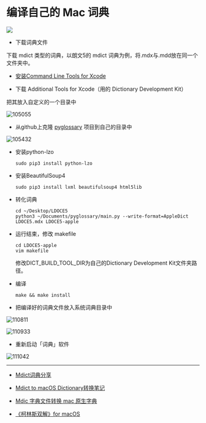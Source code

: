 # 编译自己的 Mac 词典

![](https://image.yuhaowin.com/2021/12/08/001502.png)

+ 下载词典文件

下载 mdict 类型的词典，以朗文5的 mdict 词典为例，将.mdx与.mdd放在同一个文件夹中。

+ [安装Command Line Tools for Xcode](https://link.jianshu.com/?t=https%3A%2F%2Fblog.csdn.net%2Fchenyufeng1991%2Farticle%2Fdetails%2F47007979)

+ 下载 Additional Tools for Xcode（用的 Dictionary Development Kit）

把其放入自定义的一个目录中

![105055](https://image.yuhaowin.com/2021/04/16/105055.png)

+ 从github上克隆 [pyglossary](https://link.jianshu.com/?t=https%3A%2F%2Fgithub.com%2Filius%2Fpyglossary) 项目到自己的目录中

![105432](https://image.yuhaowin.com/2021/04/16/105432.png)

+ 安装python-lzo

  ```
  sudo pip3 install python-lzo
  ```

+ 安装BeautifulSoup4

  ```
  sudo pip3 install lxml beautifulsoup4 html5lib
  ```

+ 转化词典

  ```
  cd ~/Desktop/LDOCE5
  python3 ~/Documents/pyglossary/main.py --write-format=AppleDict LDOCE5.mdx LDOCE5-apple
  ```

+ 运行结束，修改 makefile

  ```
  cd LDOCE5-apple
  vim makefile
  ```

  修改DICT_BUILD_TOOL_DIR为自己的Dictionary Development Kit文件夹路径。

+ 编译

  ```
  make && make install
  ```

+ 把编译好的词典文件放入系统词典目录中

![110811](https://image.yuhaowin.com/2021/04/16/110811.png)

![110933](https://image.yuhaowin.com/2021/04/16/110933.png)

+ 重新启动「词典」软件

![111042](https://image.yuhaowin.com/2021/04/16/111042.png)

________________

+ [Mdict词典分享](https://www.jianshu.com/p/e279d4a979fa)

+ [Mdict to macOS Dictionary转换笔记](https://kaihao.io/2018/mdict-to-macos-dictionary/)

+ [Mdic 字典文件转换 mac 原生字典](https://blog.i-ll.cc/archives/582/)

+ [《柯林斯双解》for macOS](https://placeless.net/blog/macos-dictionaries)
